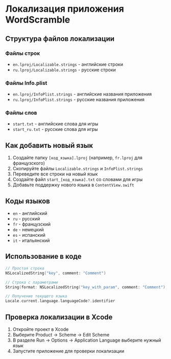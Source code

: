 # Локализация приложения WordScramble

## Структура файлов локализации

### Файлы строк
- `en.lproj/Localizable.strings` - английские строки
- `ru.lproj/Localizable.strings` - русские строки

### Файлы Info.plist
- `en.lproj/InfoPlist.strings` - английские названия приложения
- `ru.lproj/InfoPlist.strings` - русские названия приложения

### Файлы слов
- `start.txt` - английские слова для игры
- `start_ru.txt` - русские слова для игры

## Как добавить новый язык

1. Создайте папку `[код_языка].lproj` (например, `fr.lproj` для французского)
2. Скопируйте файлы `Localizable.strings` и `InfoPlist.strings`
3. Переведите все строки на новый язык
4. Создайте файл `start_[код_языка].txt` со словами для игры
5. Добавьте поддержку нового языка в `ContentView.swift`

## Коды языков
- `en` - английский
- `ru` - русский
- `fr` - французский
- `de` - немецкий
- `es` - испанский
- `it` - итальянский

## Использование в коде

```swift
// Простая строка
NSLocalizedString("key", comment: "Comment")

// Строка с параметрами
String(format: NSLocalizedString("key_with_param", comment: "Comment"), parameter)

// Получение текущего языка
Locale.current.language.languageCode?.identifier
```

## Проверка локализации в Xcode

1. Откройте проект в Xcode
2. Выберите Product → Scheme → Edit Scheme
3. В разделе Run → Options → Application Language выберите нужный язык
4. Запустите приложение для проверки локализации 